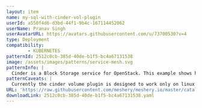 ```yaml
---
layout: item
name: my-sql-with-cinder-vol-plugin
userId: a550f4d6-d3bd-44f1-9b4c-167114452062
userName: Pranav Singh
userAvatarURL: https://avatars.githubusercontent.com/u/73700530?v=4
type: Deployment
compatibility: 
        - KUBERNETES
patternId: 2512c0cb-385d-40de-b1f5-bc4a67131538
image: /assets/images/patterns/service-mesh.svg
patternInfo: |
  Cinder is a Block Storage service for OpenStack. This example shows how it can be used as an attachment mounted to a pod in Kubernetes.\nStart kubelet with cloud provider as openstack with a valid cloud config Sample cloud_config\n[Global]\nauth-url=https://os-identity.vip.foo.bar.com:5443/v2.0\nusername=user\npassword=pass\nregion=region1\ntenant-id=0c331a1df18571594d49fe68asa4e\nCreate a cinder volume Ex\ncinder create --display-name=test-repo 2\nUse the id of the cinder volume created to create a pod definition Create a new pod with the definition\ncluster/kubectl.sh create -f examples/mysql-cinder-pd/mysql.yaml\nThis should now\n1. Attach the specified volume to the kubelet's host machine\n2. Format the volume if required (only if the volume specified is not already formatted to the fstype specified)\n3. Mount it on the kubelet's host machine\n4. Spin up a container with this volume mounted to the path specified in the pod definition
patternCaveats: |
  Currently the cinder volume plugin is designed to work only on linux hosts and offers ext4 and ext3 as supported fs types Make sure that kubelet host machine has the following executables.\nEnsure cinder is installed and configured properly in the region in which kubelet is spun up
URL: 'https://raw.githubusercontent.com/meshery/meshery.io/master/catalog/2512c0cb-385d-40de-b1f5-bc4a67131538.yaml'
downloadLink: 2512c0cb-385d-40de-b1f5-bc4a67131538.yaml
---
```

